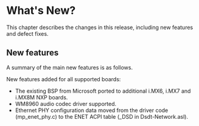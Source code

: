 What's New?
====
This chapter describes the changes in this release, including new features and defect fixes.

## New features

A summary of the main new features is as follows.

New features added for all supported boards:

* The existing BSP from Microsoft ported to additional i.MX6, i.MX7 and i.MX8M NXP boards.
* WM8960 audio codec driver supported.
* Ethernet PHY configuration data moved from the driver code (mp_enet_phy.c) to the ENET ACPI table (_DSD in Dsdt-Network.asl).
